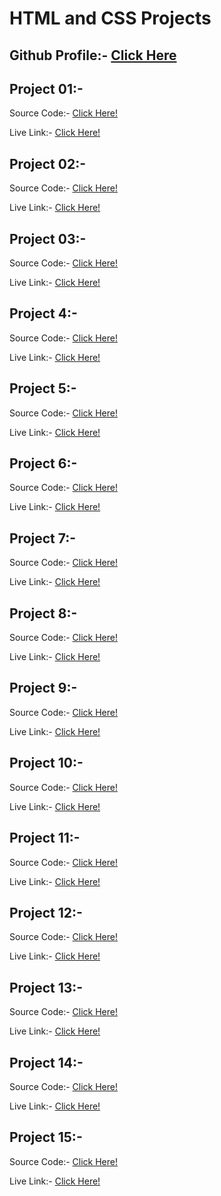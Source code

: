 # HTML and CSS Projects

## Github Profile:- [Click Here](https://github.com/amarjeetk123)

## Project 01:- 
 Source Code:- [Click Here!](https://github.com/amarjeetk123/First-project)

 Live Link:- [Click Here!](https://project-01-street-style-landing-page.netlify.app/)

 ## Project 02:- 
 Source Code:- [Click Here!](https://github.com/amarjeetk123/Second-project)

 Live Link:- [Click Here!](https://project-02-retaurant-website-template.netlify.app/)


 ## Project 03:- 
 Source Code:- [Click Here!](https://github.com/amarjeetk123/Third-project)

 Live Link:- [Click Here!](https://project-03-live-justice-template.netlify.app/)

  ## Project 4:- 
 Source Code:- [Click Here!](https://github.com/amarjeetk123/fourth-project)

 Live Link:- [Click Here!](https://app.netlify.com/sites/project-04-a-small-web-page/overview)

  ## Project 5:- 
 Source Code:- [Click Here!](https://github.com/amarjeetk123/Fifth-project)

 Live Link:- [Click Here!](https://project-05-dao-technology.netlify.app/)

  ## Project 6:- 
 Source Code:- [Click Here!](https://github.com/amarjeetk123/sixth-project)

 Live Link:- [Click Here!](https://project-06-nursing-website-template.netlify.app/)

  ## Project 7:- 
 Source Code:- [Click Here!](https://github.com/amarjeetk123/Seventh-project)

 Live Link:- [Click Here!](https://project-07-product-home-page.netlify.app/)

  ## Project 8:- 
 Source Code:- [Click Here!](https://github.com/amarjeetk123/Eeigth-project)

 Live Link:- [Click Here!](https://project-08-web-design-template.netlify.app/)

  ## Project 9:- 
 Source Code:- [Click Here!](https://github.com/amarjeetk123/9th-project)

 Live Link:- [Click Here!](https://project-09-web-page-template.netlify.app/)

  ## Project 10:- 
 Source Code:- [Click Here!](https://github.com/amarjeetk123/Tenth-project)

 Live Link:- [Click Here!](https://project-10-home-interior-template.netlify.app/)

  ## Project 11:- 
 Source Code:- [Click Here!](https://github.com/amarjeetk123/project-11)

 Live Link:- [Click Here!](https://project-11-website-hosting-page-template.netlify.app/)

  ## Project 12:- 
 Source Code:- [Click Here!](https://github.com/amarjeetk123/Project-twelve)

 Live Link:- [Click Here!](https://project-12-comapny-home-page-template.netlify.app/)

  ## Project 13:- 
 Source Code:- [Click Here!](https://github.com/amarjeetk123/project-13)

 Live Link:- [Click Here!](https://project-13-saas-landing-page.netlify.app/)


  ## Project 14:- 
 Source Code:- [Click Here!](https://github.com/amarjeetk123/Project-14)

 Live Link:- [Click Here!](https://project-14-creative-hub.netlify.app/)

  ## Project 15:- 
 Source Code:- [Click Here!](https://github.com/amarjeetk123/Project-15)

 Live Link:- [Click Here!](https://project-15-web-page-template.netlify.app/)



